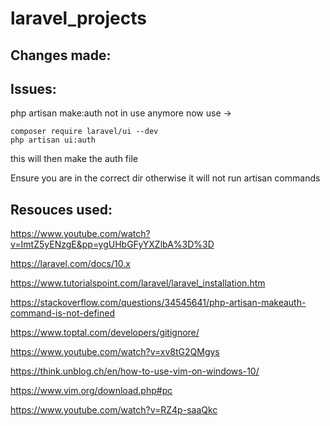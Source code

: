 # laravel_projects

## Changes made:

## Issues:
php artisan make:auth not in use anymore now use -> 
```
composer require laravel/ui --dev 
php artisan ui:auth
```

this will then make the auth file

Ensure you are in the correct dir otherwise it will not run artisan commands

<h2>Resouces used:</h2>

https://www.youtube.com/watch?v=ImtZ5yENzgE&pp=ygUHbGFyYXZlbA%3D%3D

https://laravel.com/docs/10.x

https://www.tutorialspoint.com/laravel/laravel_installation.htm

https://stackoverflow.com/questions/34545641/php-artisan-makeauth-command-is-not-defined

https://www.toptal.com/developers/gitignore/

https://www.youtube.com/watch?v=xv8tG2QMgys

https://think.unblog.ch/en/how-to-use-vim-on-windows-10/

https://www.vim.org/download.php#pc

https://www.youtube.com/watch?v=RZ4p-saaQkc